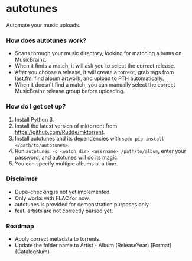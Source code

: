 # autotunes #

Automate your music uploads.

### How does autotunes work? ###

* Scans through your music directory, looking for matching albums on MusicBrainz.
* When it finds a match, it will ask you to select the correct release.
* After you choose a release, it will create a torrent, grab tags from last.fm, find album artwork, and upload to PTH automatically.
* When it doesn't find a match, you can manually select the correct MusicBrainz release group before uploading.

### How do I get set up? ###

1. Install Python 3.
2. Install the latest version of mktorrent from https://github.com/Rudde/mktorrent.
3. Install autotunes and its dependencies with `sudo pip install </path/to/autotunes>`.
4. Run `autotunes -o <watch_dir> <username> /path/to/album`, enter your password, and autotunes will do its magic.
5. You can specify multiple albums at a time.

### Disclaimer ###

* Dupe-checking is not yet implemented.
* Only works with FLAC for now.
* autotunes is provided for demonstration purposes only.
* feat. artists are not correctly parsed yet.

### Roadmap ###

* Apply correct metadata to torrents.
* Update the folder name to Artist - Album (ReleaseYear) [Format] {CatalogNum}
